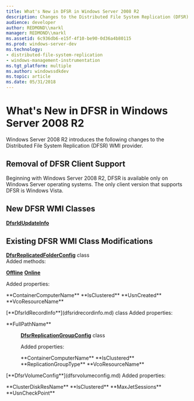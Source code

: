 ```yaml
---
title: What's New in DFSR in Windows Server 2008 R2
description: Changes to the Distributed File System Replication (DFSR) WMI provider in Windows Server 2008 R2.
audience: developer
author: REDMOND\\markl
manager: REDMOND\\markl
ms.assetid: 6c936db6-e15f-4f10-be90-0d36a4b80115
ms.prod: windows-server-dev
ms.technology:
- distributed-file-system-replication
- windows-management-instrumentation
ms.tgt_platform: multiple
ms.author: windowssdkdev
ms.topic: article
ms.date: 05/31/2018
---
```


# What's New in DFSR in Windows Server 2008 R2

Windows Server 2008 R2 introduces the following changes to the Distributed File System Replication (DFSR) WMI provider.

## Removal of DFSR Client Support

Beginning with Windows Server 2008 R2, DFSR is available only on Windows Server operating systems. The only client version that supports DFSR is Windows Vista.

## New DFSR WMI Classes

<dl>

[**DfsrIdUpdateInfo**](dfsridupdateinfo.md)  
</dl>

## Existing DFSR WMI Class Modifications

<dl>

[**DfsrReplicatedFolderConfig**](dfsrreplicatedfolderconfig.md) class  
Added methods:  
<dl>

[**Offline**](dfsrreplicatedfolderconfig-offline.md) [**Online**](dfsrreplicatedfolderconfig-online.md)  
</dl>

Added properties:

<dl> **ContainerComputerName**  
**IsClustered**  
**UsnCreated**  
**VcoResourceName**  
</dl> </dd> [**DfsrIdRecordInfo**](dfsridrecordinfo.md) class  
Added properties:  
<dl> **FullPathName** </dl> </dd> <dd>

[**DfsrReplicationGroupConfig**](dfsrreplicationgroupconfig.md) class

Added properties:

<dl> **ContainerComputerName**  
**IsClustered**  
**ReplicationGroupType**  
**VcoResourceName**  
</dl> </dd> [**DfsrVolumeConfig**](dfsrvolumeconfig.md)  
Added properties:  
<dl> **ClusterDiskResName** **IsClustered**  
**MaxJetSessions**  
**UsnCheckPoint**  
</dl> </dd> </dl>

 

 




